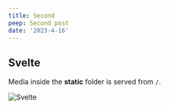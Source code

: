 ```yaml
---
title: Second
peep: Second post
date: '2023-4-16'
---
```


## Svelte

Media inside the **static** folder is served from `/`.

![Svelte](favicon.png)
